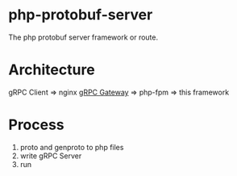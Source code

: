 # php-protobuf-server
The php protobuf server framework or route.

# Architecture

gRPC Client  => nginx [gRPC Gateway](https://www.nginx.com/blog/deploying-nginx-plus-as-an-api-gateway-part-3-publishing-grpc-services/) => php-fpm => this framework

# Process

1. proto and genproto to php files
2. write gRPC Server 
3. run
